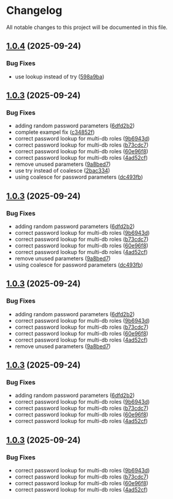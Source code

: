 # Changelog

All notable changes to this project will be documented in this file.

## [1.0.4](https://github.com/anatomiq/terraform-postgres-setup/compare/v1.0.3...v1.0.4) (2025-09-24)


### Bug Fixes

* use lookup instead of try ([598a9ba](https://github.com/anatomiq/terraform-postgres-setup/commit/598a9bac9c2bcc36b4b0d376a8871273bffb4286))

## [1.0.3](https://github.com/anatomiq/terraform-postgres-setup/compare/v1.0.2...v1.0.3) (2025-09-24)


### Bug Fixes

* adding random password parameters ([6dfd2b2](https://github.com/anatomiq/terraform-postgres-setup/commit/6dfd2b294952cc52b7a616e103e60b2326c3875f))
* complete exampel fix ([c34852f](https://github.com/anatomiq/terraform-postgres-setup/commit/c34852fac34b837fe55f283449b7b7e64847735f))
* correct password lookup for multi-db roles ([9b6943d](https://github.com/anatomiq/terraform-postgres-setup/commit/9b6943d3a450cace57244ac3e009a456b7c4f4e8))
* correct password lookup for multi-db roles ([b73cdc7](https://github.com/anatomiq/terraform-postgres-setup/commit/b73cdc72c172e0eaf3687b6c9cf7d3f9b1a7d4e0))
* correct password lookup for multi-db roles ([60e96f8](https://github.com/anatomiq/terraform-postgres-setup/commit/60e96f8b97d0ecdfbefe941209f05f1263763205))
* correct password lookup for multi-db roles ([4ad52cf](https://github.com/anatomiq/terraform-postgres-setup/commit/4ad52cf8f20fbf55fa507ea3154b206a621c98cc))
* remove unused parameters ([9a8bed7](https://github.com/anatomiq/terraform-postgres-setup/commit/9a8bed7ba1516ee155ea468cdbc6075d3ca3ade1))
* use try instead of coalesce ([2bac334](https://github.com/anatomiq/terraform-postgres-setup/commit/2bac334564c9bf6d54fa7ccb2314378f4ec7a582))
* using coalesce for password parameters ([dc493fb](https://github.com/anatomiq/terraform-postgres-setup/commit/dc493fb351555cc6e90b0cf752284af735c70ba4))

## [1.0.3](https://github.com/anatomiq/terraform-postgres-setup/compare/v1.0.2...v1.0.3) (2025-09-24)


### Bug Fixes

* adding random password parameters ([6dfd2b2](https://github.com/anatomiq/terraform-postgres-setup/commit/6dfd2b294952cc52b7a616e103e60b2326c3875f))
* correct password lookup for multi-db roles ([9b6943d](https://github.com/anatomiq/terraform-postgres-setup/commit/9b6943d3a450cace57244ac3e009a456b7c4f4e8))
* correct password lookup for multi-db roles ([b73cdc7](https://github.com/anatomiq/terraform-postgres-setup/commit/b73cdc72c172e0eaf3687b6c9cf7d3f9b1a7d4e0))
* correct password lookup for multi-db roles ([60e96f8](https://github.com/anatomiq/terraform-postgres-setup/commit/60e96f8b97d0ecdfbefe941209f05f1263763205))
* correct password lookup for multi-db roles ([4ad52cf](https://github.com/anatomiq/terraform-postgres-setup/commit/4ad52cf8f20fbf55fa507ea3154b206a621c98cc))
* remove unused parameters ([9a8bed7](https://github.com/anatomiq/terraform-postgres-setup/commit/9a8bed7ba1516ee155ea468cdbc6075d3ca3ade1))
* using coalesce for password parameters ([dc493fb](https://github.com/anatomiq/terraform-postgres-setup/commit/dc493fb351555cc6e90b0cf752284af735c70ba4))

## [1.0.3](https://github.com/anatomiq/terraform-postgres-setup/compare/v1.0.2...v1.0.3) (2025-09-24)


### Bug Fixes

* adding random password parameters ([6dfd2b2](https://github.com/anatomiq/terraform-postgres-setup/commit/6dfd2b294952cc52b7a616e103e60b2326c3875f))
* correct password lookup for multi-db roles ([9b6943d](https://github.com/anatomiq/terraform-postgres-setup/commit/9b6943d3a450cace57244ac3e009a456b7c4f4e8))
* correct password lookup for multi-db roles ([b73cdc7](https://github.com/anatomiq/terraform-postgres-setup/commit/b73cdc72c172e0eaf3687b6c9cf7d3f9b1a7d4e0))
* correct password lookup for multi-db roles ([60e96f8](https://github.com/anatomiq/terraform-postgres-setup/commit/60e96f8b97d0ecdfbefe941209f05f1263763205))
* correct password lookup for multi-db roles ([4ad52cf](https://github.com/anatomiq/terraform-postgres-setup/commit/4ad52cf8f20fbf55fa507ea3154b206a621c98cc))
* remove unused parameters ([9a8bed7](https://github.com/anatomiq/terraform-postgres-setup/commit/9a8bed7ba1516ee155ea468cdbc6075d3ca3ade1))

## [1.0.3](https://github.com/anatomiq/terraform-postgres-setup/compare/v1.0.2...v1.0.3) (2025-09-24)


### Bug Fixes

* adding random password parameters ([6dfd2b2](https://github.com/anatomiq/terraform-postgres-setup/commit/6dfd2b294952cc52b7a616e103e60b2326c3875f))
* correct password lookup for multi-db roles ([9b6943d](https://github.com/anatomiq/terraform-postgres-setup/commit/9b6943d3a450cace57244ac3e009a456b7c4f4e8))
* correct password lookup for multi-db roles ([b73cdc7](https://github.com/anatomiq/terraform-postgres-setup/commit/b73cdc72c172e0eaf3687b6c9cf7d3f9b1a7d4e0))
* correct password lookup for multi-db roles ([60e96f8](https://github.com/anatomiq/terraform-postgres-setup/commit/60e96f8b97d0ecdfbefe941209f05f1263763205))
* correct password lookup for multi-db roles ([4ad52cf](https://github.com/anatomiq/terraform-postgres-setup/commit/4ad52cf8f20fbf55fa507ea3154b206a621c98cc))

## [1.0.3](https://github.com/anatomiq/terraform-postgres-setup/compare/v1.0.2...v1.0.3) (2025-09-24)


### Bug Fixes

* correct password lookup for multi-db roles ([9b6943d](https://github.com/anatomiq/terraform-postgres-setup/commit/9b6943d3a450cace57244ac3e009a456b7c4f4e8))
* correct password lookup for multi-db roles ([b73cdc7](https://github.com/anatomiq/terraform-postgres-setup/commit/b73cdc72c172e0eaf3687b6c9cf7d3f9b1a7d4e0))
* correct password lookup for multi-db roles ([60e96f8](https://github.com/anatomiq/terraform-postgres-setup/commit/60e96f8b97d0ecdfbefe941209f05f1263763205))
* correct password lookup for multi-db roles ([4ad52cf](https://github.com/anatomiq/terraform-postgres-setup/commit/4ad52cf8f20fbf55fa507ea3154b206a621c98cc))
